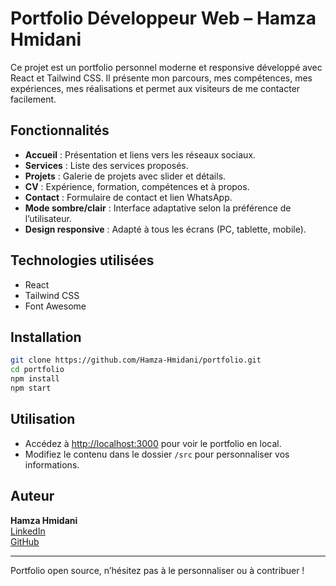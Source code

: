 # Portfolio Développeur Web – Hamza Hmidani

Ce projet est un portfolio personnel moderne et responsive développé avec React et Tailwind CSS. Il présente mon parcours, mes compétences, mes expériences, mes réalisations et permet aux visiteurs de me contacter facilement.

## Fonctionnalités

- **Accueil** : Présentation et liens vers les réseaux sociaux.
- **Services** : Liste des services proposés.
- **Projets** : Galerie de projets avec slider et détails.
- **CV** : Expérience, formation, compétences et à propos.
- **Contact** : Formulaire de contact et lien WhatsApp.
- **Mode sombre/clair** : Interface adaptative selon la préférence de l’utilisateur.
- **Design responsive** : Adapté à tous les écrans (PC, tablette, mobile).

## Technologies utilisées

- React
- Tailwind CSS
- Font Awesome

## Installation

```bash
git clone https://github.com/Hamza-Hmidani/portfolio.git
cd portfolio
npm install
npm start
```

## Utilisation

- Accédez à [http://localhost:3000](http://localhost:3000) pour voir le portfolio en local.
- Modifiez le contenu dans le dossier `/src` pour personnaliser vos informations.

## Auteur

**Hamza Hmidani**  
[LinkedIn](https://www.linkedin.com/in/hamza-hmidani-395b1b382/)  
[GitHub](https://github.com/Hamza-Hmidani)

---

Portfolio open source, n’hésitez pas à le personnaliser ou à contribuer !
